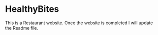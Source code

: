 # HealthyBites
This is a Restaurant website.
Once the website is completed I will update the Readme file.
